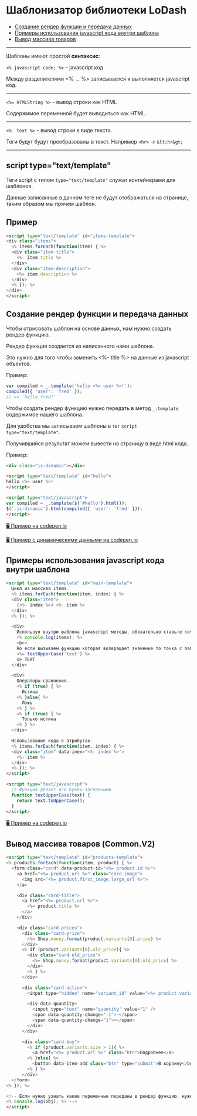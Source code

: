 # Шаблонизатор библиотеки LoDash

- [Создание рендер функции и передача данных](https://github.com/liquid-hub/lodash_template#%D1%81%D0%BE%D0%B7%D0%B4%D0%B0%D0%BD%D0%B8%D0%B5-%D1%80%D0%B5%D0%BD%D0%B4%D0%B5%D1%80-%D1%84%D1%83%D0%BD%D0%BA%D1%86%D0%B8%D0%B8-%D0%B8-%D0%BF%D0%B5%D1%80%D0%B5%D0%B4%D0%B0%D1%87%D0%B0-%D0%B4%D0%B0%D0%BD%D0%BD%D1%8B%D1%85)
- [Примеры использования javascript кода внутри шаблона](https://github.com/liquid-hub/lodash_template#%D0%BF%D1%80%D0%B8%D0%BC%D0%B5%D1%80%D1%8B-%D0%B8%D1%81%D0%BF%D0%BE%D0%BB%D1%8C%D0%B7%D0%BE%D0%B2%D0%B0%D0%BD%D0%B8%D1%8F-javascript-%D0%BA%D0%BE%D0%B4%D0%B0-%D0%B2%D0%BD%D1%83%D1%82%D1%80%D0%B8-%D1%88%D0%B0%D0%B1%D0%BB%D0%BE%D0%BD%D0%B0)
- [Вывод массива товаров](https://github.com/liquid-hub/lodash_template#%D0%B2%D1%8B%D0%B2%D0%BE%D0%B4-%D0%BC%D0%B0%D1%81%D1%81%D0%B8%D0%B2%D0%B0-%D1%82%D0%BE%D0%B2%D0%B0%D1%80%D0%BE%D0%B2-commonv2)

---

Шаблоны имеют простой **синтаксис**:

`<% javascript code; %>` – javascript код

Между разделителями <% ... %> записывается и выполняется javascript код.

---

`<%= HTMLString %>` – вывод строки как HTML

Содержимое переменной будет выводиться как HTML.

---

`<%- text %>` – вывод строки в виде текста.

Теги будут будут преобразованы в текст. Например ``<hr>`` -> `&lt;hr&gt;`

---

## script type="text/template"

Теги script с типом `type="text/template"` служат контейнерами для шаблонов.

Данные записанные в данном теге не будут отображаться на странице, таким образом мы прячем шаблон.

## Пример

```html
<script type="text/template" id="items-template">
<div class="items">
  <% items.forEach(function(item) { %>
  <div class="item-title">
    <%- item.title %>
  </div>
  <div class="item-description">
    <%= item.description %>
  </div>
  <% }); %>
</div>
</script>
```

## Создание рендер функции и передача данных

Чтобы отрисовать шаблон на основе данных, нам нужно создать рендер функцию.

Рендер функция создается из написанного нами шаблона.

Это нужно для того чтобы заменить <%- title %> на данные из javascript объектов.

Пример:

```js
var compiled = _.template('hello <%= user %>!');
compiled({ 'user': 'fred' });
// => 'hello fred!'
```

Чтобы создать рендер функцию нужно передать в метод `_.template` содержимое нашего шаблона.

Для удобства мы записываем шаблоны в тег `script type="text/template"`.

Получившийся результат можем вывести на страницу в виде html кода.

Пример:

```HTML
<div class="js-dinamic"></div>

<script type="text/template" id="hello">
hello <%= user %>!
</script>

<script type="text/javascript">
var compiled = _.template($('#hello').html());
$('.js-dinamic').html(compiled({ 'user': 'fred' }));
</script>
```

[🖥️ Пример на codepen.io](https://codepen.io/brainmurder/pen/QJxPWv)

[🖥️ Пример с динамическими данными на codepen.io](https://codepen.io/brainmurder/pen/RqJOaN)


## Примеры использования javascript кода внутри шаблона

```HTML
<script type="text/template" id="main-template">
  Цикл из массива items.
  <% items.forEach(function(item, index) { %>
  <div class="item">
    (<%- index %>) <%- item %>
  </div>
  <% }); %>

  <div>
    Используя внутри шаблона javascript методы, обязательно ставьте точку с запятой (;).
    <% console.log(items); %>
    <br>
    Но если вызываем функцию которая возвращает значение то точка с запятой не ставится и в разделитель добавляется знак равно (=).
    <%= textUpperCase('text') %>
    => TEXT
  </div>

  <div>
    Операторы сравнения.
    <% if (true) { %>
      Истина
    <% }else{ %>
      Ложь
    <% } %>
    <% if (true) { %>
      Только истина
    <% } %>
  </div>

  Использование кода в атрибутах.
  <% items.forEach(function(item, index) { %>
  <div class="item" data-inex="<%- index %>">
    <%- item %>
  </div>
  <% }); %>
</script>

<script type="text/javascript">
  // Функция делает все буквы заглавными
  function textUpperCase(text) {
    return text.toUpperCase();
  }
</script>
```

[🖥️ Пример на codepen.io](https://codepen.io/brainmurder/pen/GwGLGN)


## Вывод массива товаров (Common.V2)

```HTML
<script type="text/template" id="products-template">
<% products.forEach(function(item, product) { %>
  <form class="card" data-product-id="<%= product.id %>">
    <a href="<%= product.url %>" class="card-image">
      <img src="<%= product.first_image.large_url %>">
    </a>

    <div class="card-title">
      <a href="<%= product.url %>">
        <%= product.title %>
      </a>
    </div>

    <div class="card-prices">
      <div class="card-price">
        <%= Shop.money.format(product.variants[0].price) %>
      </div>
      <% if (product.variants[0].old_price){ %>
        <div class="card-old_price">
          <%= Shop.money.format(product.variants[0].old_price) %>
        </div>
        <% } %>
      </div>

      <div class="card-action">
        <input type="hidden" name="variant_id" value="<%= product.variants[0].id %>" >

        <div data-quantity>
          <input type="text" name="quantity" value="1" />
          <span data-quantity-change="-1">-</span>
          <span data-quantity-change="1">+</span>
        </div>
      </div>

      <div class="card-buy">
        <% if (product.variants.size > 1){ %>
          <a href="<%= product.url %>" class="btn">Подробнее</a>
        <% }else{ %>
          <button data-item-add class="btn" type="submit">В корзину</button>
        <% } %>
      </div>
  </form>
<% }); %>

<!-- Если нужно узнать какие переменные переданы в рендер функцию, нужно вывести переменную obj.
<% console.log(obj); %> -->
</script>
```
